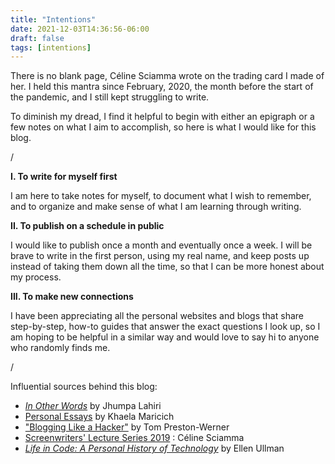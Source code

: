 ```yaml
---
title: "Intentions"
date: 2021-12-03T14:36:56-06:00
draft: false
tags: [intentions]
---
```

There is no blank page, Céline Sciamma wrote on the trading card I made of her. I held this mantra since February, 2020, the month before the start of the pandemic, and I still kept struggling to write.

To diminish my dread, I find it helpful to begin with either an epigraph or a few notes on what I aim to accomplish, so here is what I would like for this blog.

/

**I. To write for myself first**

I am here to take notes for myself, to document what I wish to remember, and to organize and make sense of what I am learning through writing.

**II. To publish on a schedule in public**

I would like to publish once a month and eventually once a week. I will be brave to write in the first person, using my real name, and keep posts up instead of taking them down all the time, so that I can be more honest about my process.

**III. To make new connections**

I have been appreciating all the personal websites and blogs that share step-by-step, how-to guides that answer the exact questions I look up, so I am hoping to be helpful in a similar way and would love to say hi to anyone who randomly finds me.

/

Influential sources behind this blog:

- [_In Other Words_](https://www.penguinrandomhouse.com/books/251467/in-other-words-by-jhumpa-lahiri/) by Jhumpa Lahiri
- [Personal Essays](https://khaelamaricich.com/personal-essays) by Khaela Maricich
- ["Blogging Like a Hacker"](https://tom.preston-werner.com/2008/11/17/blogging-like-a-hacker.html) by Tom Preston-Werner
- [Screenwriters' Lecture Series 2019](https://www.bafta.org/media-centre/transcripts/screenwriters-lecture-series-2019-celine-sciamma) : Céline Sciamma
- [_Life in Code: A Personal History of Technology_](https://us.macmillan.com/books/9780374711412/lifeincode) by Ellen Ullman
